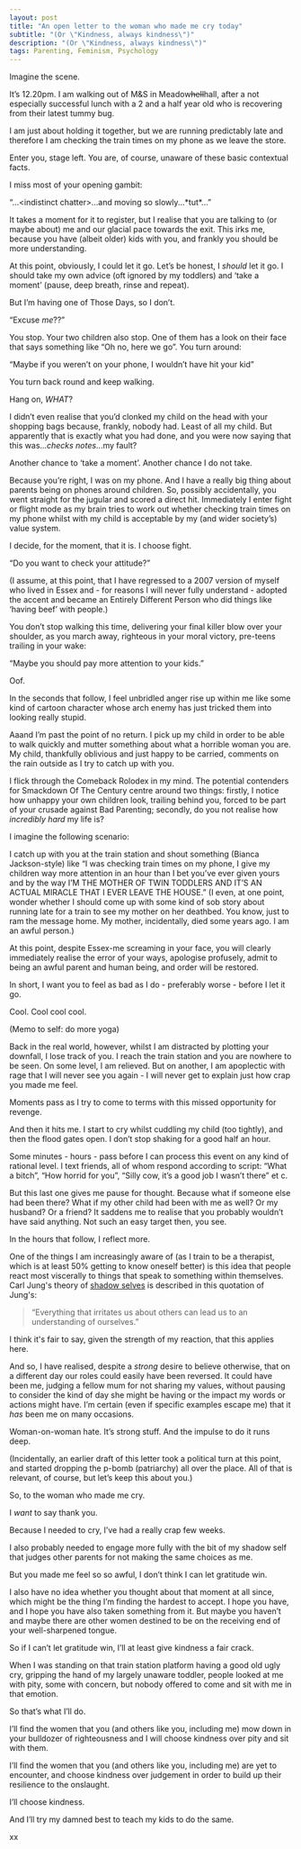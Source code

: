 ```yaml
---
layout: post
title: "An open letter to the woman who made me cry today"
subtitle: "(Or \"Kindness, always kindness\")"
description: "(Or \"Kindness, always kindness\")"
tags: Parenting, Feminism, Psychology
---
```


Imagine the scene.

It’s 12.20pm. I am walking out of M&S in Meadow~~hell~~hall, after a not especially successful lunch with a 2 and a half year old who is recovering from their latest tummy bug.

I am just about holding it together, but we are running predictably late and therefore I am checking the train times on my phone as we leave the store.

Enter you, stage left. You are, of course, unaware of these basic contextual facts.

I miss most of your opening gambit:

“...\<indistinct chatter\>...and moving so slowly...\*tut\*...”

It takes a moment for it to register, but I realise that you are talking to (or maybe about) me and our glacial pace towards the exit.  This irks me, because you have (albeit older) kids with you, and frankly you should be more understanding.

At this point, obviously, I could let it go.  Let’s be honest, I *should* let it go. I should take my own advice (oft ignored by my toddlers) and ‘take a moment’ (pause, deep breath, rinse and repeat).

But I’m having one of Those Days, so I don’t.

“Excuse *me*??”

You stop.  Your two children also stop.  One of them has a look on their face that says something like “Oh no, here we go”. You turn around:

“Maybe if you weren’t on your phone, I wouldn’t have hit your kid”

You turn back round and keep walking.

Hang on, *WHAT*?

I didn’t even realise that you’d clonked my child on the head with your shopping bags because, frankly, nobody had.  Least of all my child.  But apparently that is exactly what you had done, and you were now saying that this was...*checks notes*...my fault?

Another chance to ‘take a moment’. Another chance I do not take.

Because you’re right, I was on my phone. And I have a really big thing about parents being on phones around children. So, possibly accidentally, you went straight for the jugular and scored a direct hit. Immediately I enter fight or flight mode as my brain tries to work out whether checking train times on my phone whilst with my child is acceptable by my (and wider society’s) value system.

I decide, for the moment, that it is. I choose fight.

“Do you want to check your attitude?”

(I assume, at this point, that I have regressed to a 2007 version of myself who lived in Essex and - for reasons I will never fully understand - adopted the accent and became an Entirely Different Person who did things like ‘having beef’ with people.)

You don’t stop walking this time, delivering your final killer blow over your shoulder, as you march away, righteous in your moral victory, pre-teens trailing in your wake:

“Maybe you should pay more attention to your kids.”

Oof.

In the seconds that follow, I feel unbridled anger rise up within me like some kind of cartoon character whose arch enemy has just tricked them into looking really stupid.

Aaand I’m past the point of no return. I pick up my child in order to be able to walk quickly and mutter something about what a horrible woman you are. My child, thankfully oblivious and just happy to be carried, comments on the rain outside as I try to catch up with you.

I flick through the Comeback Rolodex in my mind. The potential contenders for Smackdown Of The Century centre around two things: firstly, I notice how unhappy your own children look, trailing behind you, forced to be part of your crusade against Bad Parenting; secondly, do you not realise how *incredibly hard* my life is?

I imagine the following scenario:

I catch up with you at the train station and shout something (Bianca Jackson-style) like “I was checking train times on my phone, I give my children way more attention in an hour than I bet you’ve ever given yours and by the way I’M THE MOTHER OF TWIN TODDLERS AND IT’S AN ACTUAL MIRACLE THAT I EVER LEAVE THE HOUSE.”  (I even, at one point, wonder whether I should come up with some kind of sob story about running late for a train to see my mother on her deathbed.  You know, just to ram the message home.  My mother, incidentally, died some years ago. I am an awful person.)

At this point, despite Essex-me screaming in your face, you will clearly immediately realise the error of your ways, apologise profusely, admit to being an awful parent and human being, and order will be restored.

In short, I want you to feel as bad as I do - preferably worse - before I let it go.

Cool.  Cool cool cool.

(Memo to self: do more yoga)

Back in the real world, however, whilst I am distracted by plotting your downfall, I lose track of you. I reach the train station and you are nowhere to be seen. On some level, I am relieved. But on another, I am apoplectic with rage that I will never see you again - I will never get to explain just how crap you made me feel.

Moments pass as I try to come to terms with this missed opportunity for revenge.

And then it hits me. I start to cry whilst cuddling my child (too tightly), and then the flood gates open. I don’t stop shaking for a good half an hour.

Some minutes - hours - pass before I can process this event on any kind of rational level.  I text friends, all of whom respond according to script: “What a bitch”, “How horrid for you”, “Silly cow, it’s a good job I wasn’t there” et c.

But this last one gives me pause for thought.  Because what if someone else had been there?  What if my other child had been with me as well?  Or my husband?  Or a friend?  It saddens me to realise that you probably wouldn’t have said anything. Not such an easy target then, you see.

In the hours that follow, I reflect more.

One of the things I am increasingly aware of (as I train to be a therapist, which is at least 50% getting to know oneself better) is this idea that people react most viscerally to things that speak to something within themselves.  Carl Jung's theory of [shadow selves](https://www.samwoolfe.com/2016/11/carl-jung-and-hermann-hesse-explain-why.html) is described in this quotation of Jung's:

> “Everything that irritates us about others can lead us to an understanding of ourselves.”

I think it's fair to say, given the strength of my reaction, that this applies here.

And so, I have realised, despite a *strong* desire to believe otherwise, that on a different day our roles could easily have been reversed.  It could have been me, judging a fellow mum for not sharing my values, without pausing to consider the kind of day she might be having or the impact my words or actions might have. I’m certain (even if specific examples escape me) that it *has* been me on many occasions.

Woman-on-woman hate. It’s strong stuff. And the impulse to do it runs deep.

(Incidentally, an earlier draft of this letter took a political turn at this point, and started dropping the p-bomb (patriarchy) all over the place.  All of that is relevant, of course, but let’s keep this about you.)

So, to the woman who made me cry.

I *want* to say thank you.

Because I needed to cry, I’ve had a really crap few weeks.

I also probably needed to engage more fully with the bit of my shadow self that judges other parents for not making the same choices as me.

But you made me feel so so awful, I don’t think I can let gratitude win.

I also have no idea whether you thought about that moment at all since, which might be the thing I’m finding the hardest to accept.  I hope you have, and I hope you have also taken something from it. But maybe you haven’t and maybe there are other women destined to be on the receiving end of your well-sharpened tongue.

So if I can’t let gratitude win, I’ll at least give kindness a fair crack.

When I was standing on that train station platform having a good old ugly cry, gripping the hand of my largely unaware toddler, people looked at me with pity, some with concern, but nobody offered to come and sit with me in that emotion.

So that’s what I’ll do.

I’ll find the women that you (and others like you, including me) mow down in your bulldozer of righteousness and I will choose kindness over pity and sit with them.

I’ll find the women that you (and others like you, including me) are yet to encounter, and choose kindness over judgement in order to build up their resilience to the onslaught.

I’ll choose kindness.

And I’ll try my damned best to teach my kids to do the same.

xx
